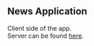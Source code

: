 ## News Application
Client side of the app.\
Server can be found [here](https://github.com/s-kakol/libraryApp-server).
